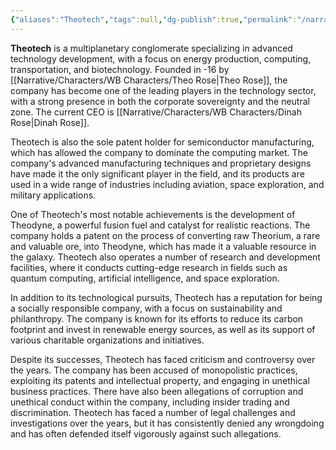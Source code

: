 ```yaml
---
{"aliases":"Theotech","tags":null,"dg-publish":true,"permalink":"/narrative/factions/theotech-llc/","dgPassFrontmatter":true}
---
```



**Theotech** is a multiplanetary conglomerate specializing in advanced technology development, with a focus on energy production, computing, transportation, and biotechnology. Founded in -16 by [[Narrative/Characters/WB Characters/Theo Rose\|Theo Rose]], the company has become one of the leading players in the technology sector, with a strong presence in both the corporate sovereignty and the neutral zone. The current CEO is [[Narrative/Characters/WB Characters/Dinah Rose\|Dinah Rose]].

Theotech is also the sole patent holder for semiconductor manufacturing, which has allowed the company to dominate the computing market. The company's advanced manufacturing techniques and proprietary designs have made it the only significant player in the field, and its products are used in a wide range of industries including aviation, space exploration, and military applications.

One of Theotech's most notable achievements is the development of Theodyne, a powerful fusion fuel and catalyst for realistic reactions. The company holds a patent on the process of converting raw Theorium, a rare and valuable ore, into Theodyne, which has made it a valuable resource in the galaxy. Theotech also operates a number of research and development facilities, where it conducts cutting-edge research in fields such as quantum computing, artificial intelligence, and space exploration.

In addition to its technological pursuits, Theotech has a reputation for being a socially responsible company, with a focus on sustainability and philanthropy. The company is known for its efforts to reduce its carbon footprint and invest in renewable energy sources, as well as its support of various charitable organizations and initiatives.

Despite its successes, Theotech has faced criticism and controversy over the years. The company has been accused of monopolistic practices, exploiting its patents and intellectual property, and engaging in unethical business practices. There have also been allegations of corruption and unethical conduct within the company, including insider trading and discrimination. Theotech has faced a number of legal challenges and investigations over the years, but it has consistently denied any wrongdoing and has often defended itself vigorously against such allegations.